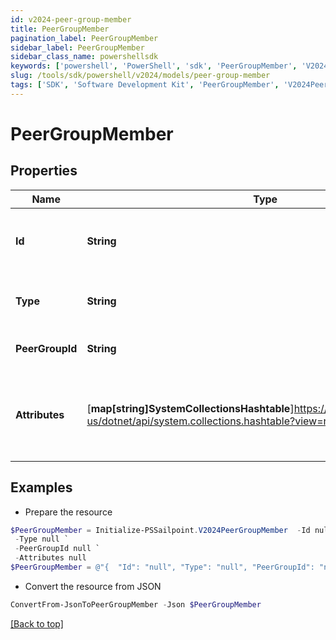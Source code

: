 ```yaml
---
id: v2024-peer-group-member
title: PeerGroupMember
pagination_label: PeerGroupMember
sidebar_label: PeerGroupMember
sidebar_class_name: powershellsdk
keywords: ['powershell', 'PowerShell', 'sdk', 'PeerGroupMember', 'V2024PeerGroupMember'] 
slug: /tools/sdk/powershell/v2024/models/peer-group-member
tags: ['SDK', 'Software Development Kit', 'PeerGroupMember', 'V2024PeerGroupMember']
---
```



# PeerGroupMember

## Properties

Name | Type | Description | Notes
------------ | ------------- | ------------- | -------------
**Id** | **String** | A unique identifier for the peer group member. | [optional] 
**Type** | **String** | The type of the peer group member. | [optional] 
**PeerGroupId** | **String** | The ID of the peer group. | [optional] 
**Attributes** | [**map[string]SystemCollectionsHashtable**]https://learn.microsoft.com/en-us/dotnet/api/system.collections.hashtable?view=net-9.0 | Arbitrary key-value pairs, belonging to the peer group member. | [optional] 

## Examples

- Prepare the resource
```powershell
$PeerGroupMember = Initialize-PSSailpoint.V2024PeerGroupMember  -Id null `
 -Type null `
 -PeerGroupId null `
 -Attributes null
$PeerGroupMember = @"{  "Id": "null", "Type": "null", "PeerGroupId": "null", "Attributes": "null "}"@
```

- Convert the resource from JSON
```powershell
ConvertFrom-JsonToPeerGroupMember -Json $PeerGroupMember
```


[[Back to top]](#) 

